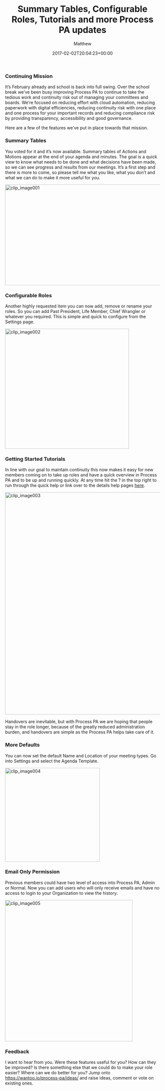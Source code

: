 ﻿---
id: 7451
title: Summary Tables, Configurable Roles, Tutorials and more Process PA updates
date: 2017-02-02T20:04:23+00:00
author: Matthew
layout: post
guid: http://processpa.com/?p=7451
permalink: /ExecutiveMatters/summary-tables-configurable-roles-tutorials-and-more-process-pa-updates/
---
### Continuing Mission

It’s February already and school is back into full swing. Over the school break we’ve been busy improving Process PA to continue to take the tedious work and continuity risk out of managing your committees and boards. We’re focused on reducing effort with cloud automation, reducing paperwork with digital efficiencies, reducing continuity risk with one place and one process for your important records and reducing compliance risk by providing transparency, accessibility and good governance.

Here are a few of the features we’ve put in place towards that mission.

### Summary Tables

You voted for it and it’s now available. Summary tables of Actions and Motions appear at the end of your agenda and minutes. The goal is a quick view to know what needs to be done and what decisions have been made, so we can see progress and results from our meetings. It’s a first step and there is more to come, so please tell me what you like, what you don’t and what we can do to make it more useful for you.

<img style="padding-top: 0px; padding-left: 0px; padding-right: 0px; border: 0px;" title="clip_image001" src="http://processpa.com/wp-content/uploads/2017/02/clip_image001.png" alt="clip_image001" width="784" height="327" border="0" />

### Configurable Roles

Another highly requested item you can now add, remove or rename your roles. So you can add Past President, Life Member, Chief Wrangler or whatever you required. This is simple and quick to configure from the Settings page.

<img style="padding-top: 0px; padding-left: 0px; padding-right: 0px; border: 0px;" title="clip_image002" src="http://processpa.com/wp-content/uploads/2017/02/clip_image002.png" alt="clip_image002" width="403" height="390" border="0" />

### Getting Started Tutorials

In line with our goal to maintain continuity this now makes it easy for new members coming on to take up roles and have a quick overview in Process PA and to be up and running quickly. At any time hit the ? in the top right to run through the quick help or link over to the details help pages [here](http://processpa.com/quick-start-guide/).

<img style="padding-top: 0px; padding-left: 0px; padding-right: 0px; border: 0px;" title="clip_image003" src="http://processpa.com/wp-content/uploads/2017/02/clip_image003.png" alt="clip_image003" width="866" height="722" border="0" />

Handovers are inevitable, but with Process PA we are hoping that people stay in the role longer, because of the greatly reduced administration burden, and handovers are simple as the Process PA helps take care of it.

### More Defaults

You can now set the default Name and Location of your meeting types. Go into Settings and select the Agenda Template.

<img style="padding-top: 0px; padding-left: 0px; padding-right: 0px; border: 0px;" title="clip_image004" src="http://processpa.com/wp-content/uploads/2017/02/clip_image004.png" alt="clip_image004" width="308" height="305" border="0" />

### Email Only Permission

Previous members could have two level of access into Process PA, Admin or Normal. Now you can add users who will only receive emails and have no access to login to your Organization to view the history.

<img style="padding-top: 0px; padding-left: 0px; padding-right: 0px; border: 0px;" title="clip_image005" src="http://processpa.com/wp-content/uploads/2017/02/clip_image005.png" alt="clip_image005" width="415" height="459" border="0" />

### Feedback

I want to hear from you. Were these features useful for you? How can they be improved? Is there something else that we could do to make your role easier? Where can we do better for you? Jump onto <https://wantoo.io/process-pa/ideas/> and raise ideas, comment or vote on existing ones.